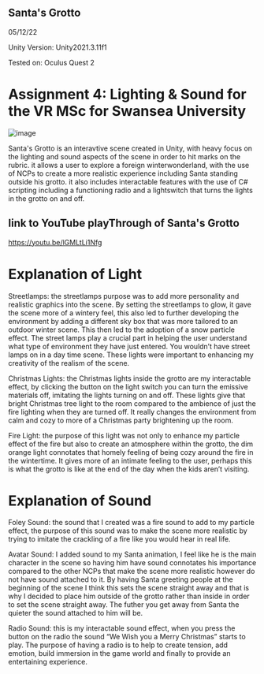## Santa's Grotto

05/12/22 

Unity Version: Unity2021.3.11f1

Tested on: Oculus Quest 2 

# **Assignment 4: Lighting & Sound for the VR MSc for Swansea University**


![image](https://user-images.githubusercontent.com/115563114/205715466-b1916229-2b7f-4b6e-a3c2-48cffd5f5393.png)


Santa's Grotto is an interavtive scene created in Unity, with heavy focus on the lighting and sound aspects of the scene in order to hit marks on the rubric. it allows a user to explore a foreign winterwonderland, with the use of NCPs to create a more realistic experience including Santa standing outside his grotto. it also includes interactable features with the use of C# scripting including a functioning radio and a lightswitch that turns the lights in the grotto on and off. 



## **link to YouTube playThrough of Santa's Grotto**
https://youtu.be/lGMLtLi1Nfg


# **Explanation of Light** 

Streetlamps:  the streetlamps purpose was to add more personality and realistic graphics into the scene. By setting the streetlamps to glow, it gave the scene more of a wintery feel, this also led to further developing the environment by adding a different sky box that was more tailored to an outdoor winter scene. This then led to the adoption of a snow particle effect. The street lamps play a crucial part in helping the user understand what type of environment they have just entered. You wouldn’t have street lamps on in a day time scene. These lights were important to enhancing my creativity of the realism of the scene. 


Christmas Lights:  the Christmas lights inside the grotto are my interactable effect, by clicking the button on the light switch you can turn the emissive materials off, imitating the lights turning on and off. These lights give that bright Christmas tree light to the room compared to the ambience of just the fire lighting when they are turned off. It really changes the environment from calm and cozy to more of a Christmas party brightening up the room. 


Fire Light: the purpose of this light was not only to enhance my particle effect of the fire but also to create an atmosphere within the grotto, the dim orange light connotates that homely feeling of being cozy around the fire in the wintertime. It gives more of an intimate feeling to the user, perhaps this is what the grotto is like at the end of the day when the kids aren’t visiting. 

# **Explanation of Sound**

Foley Sound: the sound that I created was a fire sound to add to my particle effect, the purpose of this sound was to make the scene more realistic by trying to imitate the crackling of a fire like you would hear in real life. 


Avatar Sound: I added sound to my Santa animation, I feel like he is the main character in the scene so having him have sound connotates his importance compared to the other NCPs that make the scene more realistic however do not have sound attached to it. By having Santa greeting people at the beginning of the scene I think this sets the scene straight away and that is why I decided to place him outside of the grotto rather than inside in order to set the scene straight away. The futher you get away from Santa the quieter the sound attached to him will be. 


Radio Sound: this is my interactable sound effect, when you press the button on the radio the sound “We Wish you a Merry Christmas” starts to play. The purpose of having a radio is to help to create tension, add emotion, build immersion in the game world and finally to provide an entertaining experience. 

